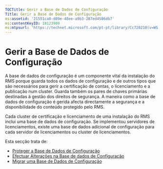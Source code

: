 ```yaml
---
TOCTitle: Gerir a Base de Dados de Configuração
Title: Gerir a Base de Dados de Configuração
ms:assetid: '21551ca0-d09e-48ee-a9b3-287ed4586db7'
ms:contentKeyID: 18123909
ms:mtpsurl: 'https://technet.microsoft.com/pt-pt/library/Cc720210(v=WS.10)'
---
```


Gerir a Base de Dados de Configuração
=====================================

A base de dados de configuração é um componente vital da instalação do RMS porque guarda todos os dados de configuração e de outros tipos que são necessários para gerir a certificação de contas, o licenciamento e a publicação num cluster. Guarda também os pares de chaves primárias destinadas à gestão dos direitos de segurança. A maneira como a base de dados de configuração é gerida afecta directamente a segurança e a disponibilidade do conteúdo protegido pelo RMS.

Cada cluster de certificação e licenciamento de uma instalação do RMS inclui uma base de dados de configuração. Se implementou servidores de licenciamentos, existe uma base de dados adicional de configuração para cada servidor de licenciamentos ou cluster de licenciamentos.

Esta secção trata de:

-   [Proteger a Base de Dados de Configuração](https://technet.microsoft.com/e023b96f-81d0-45fb-8cc5-becaf6d47ae1)
-   [Efectuar Alterações na Base de dados de Configuração](https://technet.microsoft.com/6a7bec73-09e4-4060-b551-5990836df4bc)
-   [Migrar uma Base de Dados de Configuração](https://technet.microsoft.com/980e3e94-7d28-40dd-ad01-d34eb3c8d8e6)
